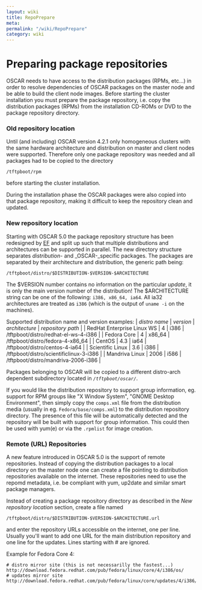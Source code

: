 ```yaml
---
layout: wiki
title: RepoPrepare
meta: 
permalink: "/wiki/RepoPrepare"
category: wiki
---
```

<!-- Name: RepoPrepare -->
<!-- Version: 7 -->
<!-- Author: mledward -->

# Preparing package repositories

OSCAR needs to have access to the distribution packages (RPMs, etc...) in order to
resolve dependencies of OSCAR packages on the master node and be able to build the
client node images. Before starting the cluster installation you must prepare the package
repository, i.e. copy the distribution packages (RPMs) from the installation CD-ROMs or
DVD to the package repository directory.

### Old repository location

Until (and including) OSCAR version 4.2.1 only homogeneous clusters with the same
hardware architecture and distribution on master and client nodes were supported.
Therefore only one package repository was needed and all packages had to be copied
to the directory


    /tftpboot/rpm

before starting the cluster installation.

During the installation phase the OSCAR packages were also copied into that
package repository, making it difficult to keep the repository clean and updated.


### New repository location

Starting with OSCAR 5.0 the package repository structure has been redesigned by  [EF](/wiki/ErichFocht/) and split up such that multiple distributions and architectures can be supported in parallel. The new directory structure separates _distribution-_ and _OSCAR-_specific packages. The packages are separated by their architecture and distribution, the generic path being:


    /tftpboot/distro/$DISTRIBUTION-$VERSION-$ARCHITECTURE

The $VERSION number contains no information on the particular _update_, it is only the main version number of the distribution! The $ARCHITECTURE string can be one of the following: `i386, x86_64, ia64`. All ia32 architectures are treated as `i386` (which is the output of `uname -i` on the machines).

Supported distribution name and version examples:
| *distro name* | *version* | *architecture* | *repository path* |
| RedHat Enterprise Linux WS | 4 | i386 | /tftpboot/distro/redhat-el-ws-4-i386 |
| Fedora Core | 4 | x86_64 | /tftpboot/distro/fedora-4-x86_64 |
| CentOS | 4.3 | ia64 | /tftpboot/distro/centos-4-ia64 |
| Scientific Linux | 3.6 | i386 | /tftpboot/distro/scientificlinux-3-i386 |
| Mandriva Linux | 2006 | i586 | /tftpboot/distro/mandriva-2006-i386 |

Packages belonging to OSCAR will be copied to a different distro-arch dependent subdirectory located in *`/tftpboot/oscar/`*.

If you would like the distribution repository to support group information, eg. support for RPM groups like "X Window System", "GNOME Desktop Environment", then simply copy the `comps.xml` file from the distribution media (usually in eg. `Fedora/base/comps.xml`) to the distribution repository directory.  The presence of this file will be automatically detected and the repository will be built with support for group information.  This could then be used with yum(e) or via the `.rpmlist` for image creation.

### Remote (URL) Repositories

A new feature introduced in OSCAR 5.0 is the support of remote repositories. Instead of copying the distribution packages to a local directory on the master node one can create a file pointing to distribution repositories available on the internet. These repositories need to use the repomd metadata, i.e. be compliant with yum, up2date and similar smart package managers.

Instead of creating a package repository directory as described in the _New repository location_ section, create a file named

    /tftpboot/distro/$DISTRIBUTION-$VERSION-$ARCHITECTURE.url
and enter the repository URLs accessible on the internet, one per line. Usually you'll want to add one URL for the main distribution repository and one line for the updates. Lines starting with # are ignored.

Example for Fedora Core 4:

    # distro mirror site (this is not necessarilly the fastest...)
    http://download.fedora.redhat.com/pub/fedora/linux/core/4/i386/os/
    # updates mirror site
    http://download.fedora.redhat.com/pub/fedora/linux/core/updates/4/i386/
